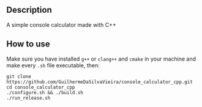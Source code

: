 ## Description
A simple console calculator made with C++

## How to use
Make sure you have installed `g++` or `clang++` and `cmake` in your machine and make every `.sh` file executable, then:
```
git clone https://github.com/GuilhermeDaSilvaVieira/console_calculator_cpp.git
cd console_calculator_cpp
./configure.sh && ./build.sh
./run_release.sh
```
